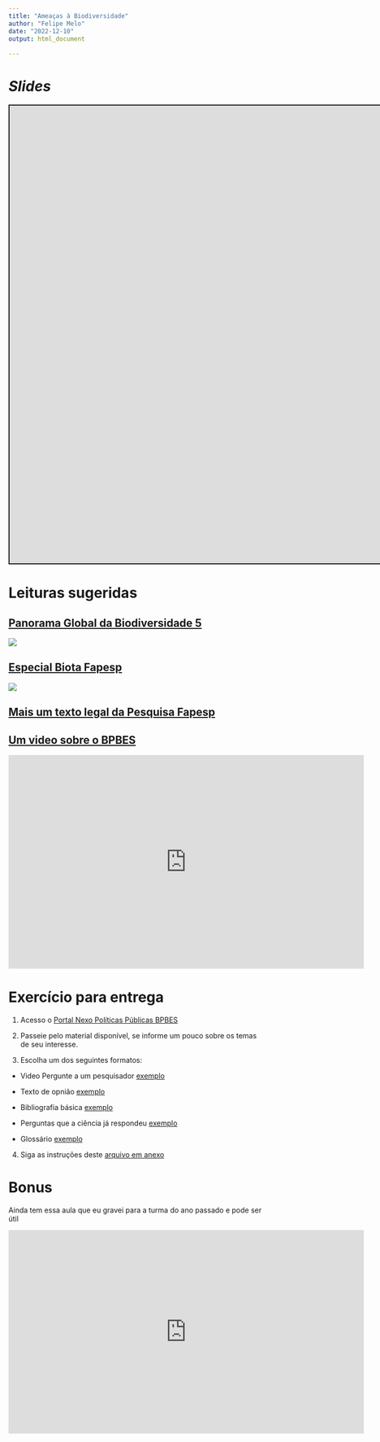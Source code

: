```yaml
---
title: "Ameaças à Biodiversidade"
author: "Felipe Melo"
date: "2022-12-10"
output: html_document
    
---
```


<script src="/rmarkdown-libs/clipboard/clipboard.min.js"></script>
<link href="/rmarkdown-libs/shareon/shareon.min.css" rel="stylesheet" />
<script src="/rmarkdown-libs/shareon/shareon.min.js"></script>
<link href="/rmarkdown-libs/xaringanExtra-shareagain/shareagain.css" rel="stylesheet" />
<script src="/rmarkdown-libs/xaringanExtra-shareagain/shareagain.js"></script>
<script src="/rmarkdown-libs/fitvids/fitvids.min.js"></script>

# *Slides*

<div class="shareagain" style="min-width:300px;margin:1em auto;" data-exeternal="1">
<iframe src="https://ecoaplic.org/en/slides_aulas/eco_geral2/aula3_ameaças.html#1" width="1600" height="900" style="border:2px solid currentColor;" loading="lazy" allowfullscreen></iframe>
<script>fitvids('.shareagain', {players: 'iframe'});</script>
</div>

# Leituras sugeridas

## [Panorama Global da Biodiversidade 5](https://www.unep.org/pt-br/resources/relatorios/panorama-da-biodiversidade-global-gbo-5)

![](https://www.ramsar.org/sites/default/files/pictures/news/gbo5-card2_0.png)

## [Especial Biota Fapesp](https://revistapesquisa.fapesp.br/entre-desafios-conceitos-e-ameacas/)

![](https://revistapesquisa.fapesp.br/wp-content/uploads/2013/03/050-055_Biota_205-1gde.jpg)

## [Mais um texto legal da Pesquisa Fapesp](https://revistapesquisa.fapesp.br/perda-de-biodiversidade-ameaca-bem-estar-das-geracoes-atuais-e-futuras/)

## [Um video sobre o BPBES](https://www.youtube.com/watch?v=QeFMZuyUSEs)

<iframe width="700" height="420" src="https://www.youtube.com/embed/QeFMZuyUSEs" title="YouTube video player" frameborder="0" allow="accelerometer; autoplay; clipboard-write; encrypted-media; gyroscope; picture-in-picture" allowfullscreen>
</iframe>

# Exercício para entrega

1)  Acesso o [Portal Nexo Políticas Públicas BPBES](https://pp.nexojornal.com.br/parceiros/BPBES/)

2)  Passeie pelo material disponível, se informe um pouco sobre os temas de seu interesse.

3)  Escolha um dos seguintes formatos:

- Video Pergunte a um pesquisador [exemplo](https://pp.nexojornal.com.br/pergunte-a-um-pesquisador/2020/09/01/Ra%C3%ADsa-Vieira-unidades-de-conserva%C3%A7%C3%A3o-da-natureza-no-Brasil)

- Texto de opnião [exemplo](https://pp.nexojornal.com.br/opiniao/2021/Sustentabilidade-demanda-di%C3%A1logo-e-n%C3%A3o-remendos)

- Bibliografia básica [exemplo](https://pp.nexojornal.com.br/bibliografia-basica/2020/Amaz%C3%B4nia-e-queimadas)

- Perguntas que a ciência já respondeu [exemplo](https://pp.nexojornal.com.br/perguntas-que-a-ciencia-ja-respondeu/2020/As-dimens%C3%B5es-da-%C3%A1gua-e-dos-ambientes-aqu%C3%A1ticos)

- Glossário [exemplo](https://pp.nexojornal.com.br/glossario/Biodiversidade-e-servi%C3%A7os-ecossist%C3%AAmicos)

4)  Siga as instruções deste [arquivo em anexo](https://fplmelo.github.io/ecogeral2/data/roteiros.docx)

# Bonus

Ainda tem essa aula que eu gravei para a turma do ano passado e pode ser útil

<iframe width="700" height="400" src="https://www.youtube.com/embed/pxyIqDbljKc" title="YouTube video player" frameborder="0" allow="accelerometer; autoplay; clipboard-write; encrypted-media; gyroscope; picture-in-picture" allowfullscreen>
</iframe>
